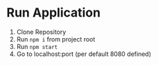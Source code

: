 # Run Application
1. Clone Repository
2. Run `npm i` from project root
3. Run `npm start` 
4. Go to localhost:port (per default 8080 defined)